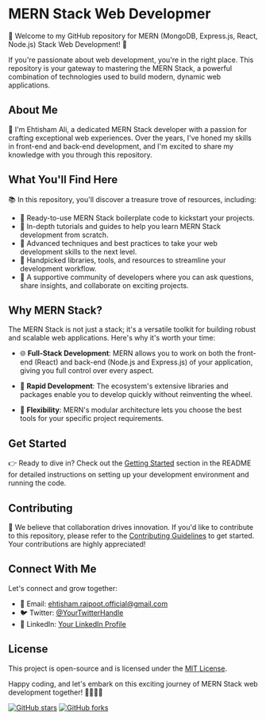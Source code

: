 # MERN Stack Web Developmer

🚀 Welcome to my GitHub repository for MERN (MongoDB, Express.js, React, Node.js) Stack Web Development! 🚀

If you're passionate about web development, you're in the right place. This repository is your gateway to mastering the MERN Stack, a powerful combination of technologies used to build modern, dynamic web applications.

## About Me

👋 I'm Ehtisham Ali, a dedicated MERN Stack developer with a passion for crafting exceptional web experiences. Over the years, I've honed my skills in front-end and back-end development, and I'm excited to share my knowledge with you through this repository.

## What You'll Find Here

📚 In this repository, you'll discover a treasure trove of resources, including:

- 🧩 Ready-to-use MERN Stack boilerplate code to kickstart your projects.
- 📖 In-depth tutorials and guides to help you learn MERN Stack development from scratch.
- 🚀 Advanced techniques and best practices to take your web development skills to the next level.
- 🌟 Handpicked libraries, tools, and resources to streamline your development workflow.
- 💬 A supportive community of developers where you can ask questions, share insights, and collaborate on exciting projects.

## Why MERN Stack?

The MERN Stack is not just a stack; it's a versatile toolkit for building robust and scalable web applications. Here's why it's worth your time:

- 🌐 **Full-Stack Development**: MERN allows you to work on both the front-end (React) and back-end (Node.js and Express.js) of your application, giving you full control over every aspect.

- 🚀 **Rapid Development**: The ecosystem's extensive libraries and packages enable you to develop quickly without reinventing the wheel.

- 🧪 **Flexibility**: MERN's modular architecture lets you choose the best tools for your specific project requirements.

## Get Started

👉 Ready to dive in? Check out the [Getting Started](#getting-started) section in the README for detailed instructions on setting up your development environment and running the code.

## Contributing

🤝 We believe that collaboration drives innovation. If you'd like to contribute to this repository, please refer to the [Contributing Guidelines](CONTRIBUTING.md) to get started. Your contributions are highly appreciated!

## Connect With Me

Let's connect and grow together:

- 📧 Email: [ehtisham.rajpoot.official@gmail.com](mailto:ehtisham.rajpoot.official@gmail.com)
- 🐦 Twitter: [@YourTwitterHandle](https://twitter.com/YourTwitterHandle)
- 👥 LinkedIn: [Your LinkedIn Profile](https://www.linkedin.com/in/ehtisham-ali-91a340177/)

## License

This project is open-source and is licensed under the [MIT License](LICENSE.md).

Happy coding, and let's embark on this exciting journey of MERN Stack web development together! 🚀🌐👨‍💻

[![GitHub stars](https://img.shields.io/github/stars/yourusername/your-repo.svg?style=social)](https://github.com/yourusername/your-repo/stargazers)
[![GitHub forks](https://img.shields.io/github/forks/yourusername/your-repo.svg?style=social)](https://github.com/yourusername/your-repo/network)
